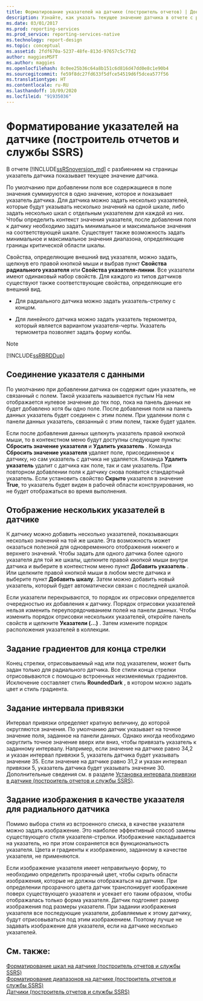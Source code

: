 ```yaml
---
title: Форматирование указателей на датчике (построитель отчетов) | Документация Майкрософт
description: Узнайте, как указать текущее значение датчика в отчете с разбивкой на страницы в построителе отчетов с помощью форматирования указателей на датчике.
ms.date: 03/01/2017
ms.prod: reporting-services
ms.prod_service: reporting-services-native
ms.technology: report-design
ms.topic: conceptual
ms.assetid: 2fdf670a-5237-48fe-813d-97657c5c77d2
author: maggiesMSFT
ms.author: maggies
ms.openlocfilehash: 8c0ee25b36c64a8b151c6d816d47dd0e8c1e90b4
ms.sourcegitcommit: fe59f8dc27fd633f5dfce54519d6f5dcea577f56
ms.translationtype: HT
ms.contentlocale: ru-RU
ms.lasthandoff: 10/09/2020
ms.locfileid: "91935036"
---
```

# <a name="formatting-pointers-on-a-gauge-report-builder-and-ssrs"></a>Форматирование указателей на датчике (построитель отчетов и службы SSRS)
 В отчете [!INCLUDE[ssRSnoversion_md](../../includes/ssrsnoversion-md.md)] с разбиением на страницы указатель датчика показывает текущее значение датчика.   
   
 По умолчанию при добавлении поля все содержащиеся в поле значения суммируются в одно значение, которое и показывает указатель датчика. Для датчика можно задать несколько указателей, которые будут указывать несколько значений на одной шкале, либо задать несколько шкал с отдельным указателем для каждой из них. Чтобы определить контекст значения указателя, после добавления поля к датчику необходимо задать минимальное и максимальное значения на соответствующей шкале. Существует также возможность задать минимальное и максимальное значения диапазона, определяющие границы критической области шкалы.  
  
 Свойства, определяющие внешний вид указателя, можно задать, щелкнув его правой кнопкой мыши и выбрав пункт **Свойства радиального указателя** или **Свойства указателя-линии**. Все указатели имеют одинаковый набор свойств. Для каждого из типов датчиков существуют также соответствующие свойства, определяющие его внешний вид.  
  
-   Для радиального датчика можно задать указатель-стрелку с концом.  
  
-   Для линейного датчика можно задать указатель термометра, который является вариантом указателя-черты. Указатель термометра позволяет задать форму колбы.  
  
> [!NOTE]  
>  [!INCLUDE[ssRBRDDup](../../includes/ssrbrddup-md.md)]  
  
##  <a name="how-the-pointer-is-connected-to-data"></a><a name="HowPointer"></a> Соединение указателя с данными  
 По умолчанию при добавлении датчика он содержит один указатель, не связанный с полем. Такой указатель называется пустым На нем отображается нулевое значение до тех пор, пока на панель данных не будет добавлено хотя бы одно поле. После добавления поля на панель данных указатель будет соединен с этим полем. При удалении поля с панели данных указатель, связанный с этим полем, также будет удален.  
  
 Если после добавления данных щелкнуть указатель правой кнопкой мыши, то в контекстном меню будут доступны следующие пункты: **Сбросить значение указателя** и **Удалить указатель** . Команда **Сбросить значение указателя** удаляет поле, присоединенное к датчику, но сам указатель с датчика не удаляется. Команда **Удалить указатель** удалит с датчика как поле, так и сам указатель. При повторном добавлении поля к датчику снова появится стандартный указатель. Если установить свойство **Скрыто** указателя в значение **True**, то указатель будет виден в рабочей области конструирования, но не будет отображаться во время выполнения.  
  
##  <a name="displaying-multiple-pointers-on-the-gauge"></a><a name="DisplayingMultiple"></a> Отображение нескольких указателей в датчике  
 К датчику можно добавить несколько указателей, показывающих несколько значений на той же шкале. Эта возможность может оказаться полезной для одновременного отображения нижнего и верхнего значений. Чтобы задать для одного датчика более одного указателя для той же шкалы, щелкните правой кнопкой мыши внутри датчика и выберите в контекстном меню пункт **Добавить указатель** . Или щелкните правой кнопкой мыши в любом месте датчика и выберите пункт **Добавить шкалу**. Затем можно добавить новый указатель, который будет автоматически связан с последней шкалой.  
  
 Если указатели перекрываются, то порядок их отрисовки определяется очередностью их добавления к датчику. Порядок отрисовки указателей нельзя изменить переупорядочиванием полей на панели данных. Чтобы изменить порядок отрисовки нескольких указателей, откройте панель свойств и щелкните **Указатели (…)** . Затем измените порядок расположения указателей в коллекции.  
  
##  <a name="setting-gradients-on-a-needle-cap"></a><a name="SettingGradients"></a> Задание градиентов для конца стрелки  
 Конец стрелки, отрисовываемый над или под указателем, может быть задан только для радиального датчика. Все стили конца стрелки отрисовываются с помощью встроенных неизменяемых градиентов. Исключение составляет стиль **RoundedDark** , в котором можно задать цвет и стиль градиента.  
  
##  <a name="setting-a-snapping-interval"></a><a name="SettingSnappingInterval"></a> Задание интервала привязки  
 Интервал привязки определяет кратную величину, до которой округляются значения. По умолчанию датчик указывает на точное значение поля, заданное на панели данных. Однако иногда необходимо округлить точное значение вверх или вниз, чтобы привязать указатель к заданному интервалу. Например, если значение на датчике равно 34,2 и указан интервал привязки 5, указатель датчика будет указывать значение 35. Если значение на датчике равно 31,2 и указан интервал привязки 5, указатель датчика будет указывать значение 30. Дополнительные сведения см. в разделе [Установка интервала привязки в датчике (построитель отчетов и службы SSRS)](./set-a-minimum-or-maximum-on-a-gauge-report-builder-and-ssrs.md).  
  
##  <a name="specifying-an-image-as-a-pointer-on-a-radial-gauge"></a><a name="SpecifyingImage"></a> Задание изображения в качестве указателя для радиального датчика  
 Помимо выбора стиля из встроенного списка, в качестве указателя можно задать изображение. Это наиболее эффективный способ замены существующего стиля указателя-стрелки. Изображение накладывается на указатель, но при этом сохраняется вся функциональность указателя. Цвета и градиенты к изображению, заданному в качестве указателя, не применяются.  
  
 Если изображение указателя имеет неправильную форму, то необходимо определить прозрачный цвет, чтобы скрыть области изображения, которые не должны отображаться на датчике. При определении прозрачного цвета датчик транспонирует изображение поверх существующего указателя и усекает его таким образом, чтобы отображалась только форма указателя. Датчик подгоняет размер изображения под размеры указателя. При задании изображения указателя все последующие указатели, добавляемые к этому датчику, будут отрисовываться под этим изображением. Поэтому лучше не задавать изображение для указателя, если на датчике несколько указателей. 
  
## <a name="see-also"></a>См. также:  
 [Форматирование шкал на датчике (построитель отчетов и службы SSRS)](../../reporting-services/report-design/formatting-scales-on-a-gauge-report-builder-and-ssrs.md)   
 [Форматирование диапазонов на датчике (построитель отчетов и службы SSRS)](../../reporting-services/report-design/formatting-ranges-on-a-gauge-report-builder-and-ssrs.md)   
 [Датчики (построитель отчетов и службы SSRS)](../../reporting-services/report-design/gauges-report-builder-and-ssrs.md)  
  
